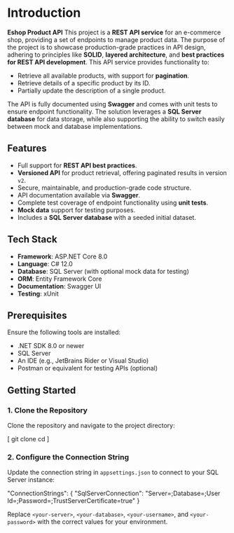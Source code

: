 # Introduction
**Eshop Product API**
This project is a **REST API service** for an e-commerce shop, providing a set of endpoints to manage product data. The purpose of the project is to showcase production-grade practices in API design, adhering to principles like **SOLID**, **layered architecture**, and **best practices for REST API development**.
This API service provides functionality to:
- Retrieve all available products, with support for **pagination**.
- Retrieve details of a specific product by its ID.
- Partially update the description of a single product.

The API is fully documented using **Swagger** and comes with unit tests to ensure endpoint functionality. The solution leverages a **SQL Server database** for data storage, while also supporting the ability to switch easily between mock and database implementations.

## Features
- Full support for **REST API best practices**.
- **Versioned API** for product retrieval, offering paginated results in version `v2`.
- Secure, maintainable, and production-grade code structure.
- API documentation available via **Swagger**.
- Complete test coverage of endpoint functionality using **unit tests**.
- **Mock data** support for testing purposes.
- Includes a **SQL Server database** with a seeded initial dataset.

## Tech Stack
- **Framework**: ASP.NET Core 8.0
- **Language**: C# 12.0
- **Database**: SQL Server (with optional mock data for testing)
- **ORM**: Entity Framework Core
- **Documentation**: Swagger UI
- **Testing**: xUnit

## Prerequisites
Ensure the following tools are installed:
- .NET SDK 8.0 or newer
- SQL Server
- An IDE (e.g., JetBrains Rider or Visual Studio)
- Postman or equivalent for testing APIs (optional)

## Getting Started
### 1. Clone the Repository
Clone the repository and navigate to the project directory:

[
git clone <repository-url>
cd <project-folder>
]

### 2. Configure the Connection String
Update the connection string in `appsettings.json` to connect to your SQL Server instance:

"ConnectionStrings": {
"SqlServerConnection": "Server=<your-server>;Database=<your-database>;User Id=<your-username>;Password=<your-password>;TrustServerCertificate=true"
}

Replace `<your-server>`, `<your-database>`, `<your-username>`, and `<your-password>` with the correct values for your environment.
